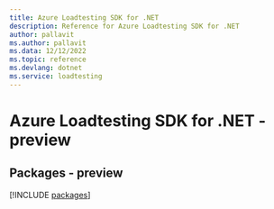 ```yaml
---
title: Azure Loadtesting SDK for .NET
description: Reference for Azure Loadtesting SDK for .NET
author: pallavit
ms.author: pallavit
ms.data: 12/12/2022
ms.topic: reference
ms.devlang: dotnet
ms.service: loadtesting
---
```

# Azure Loadtesting SDK for .NET - preview
## Packages - preview
[!INCLUDE [packages](loadtesting-index.md)]